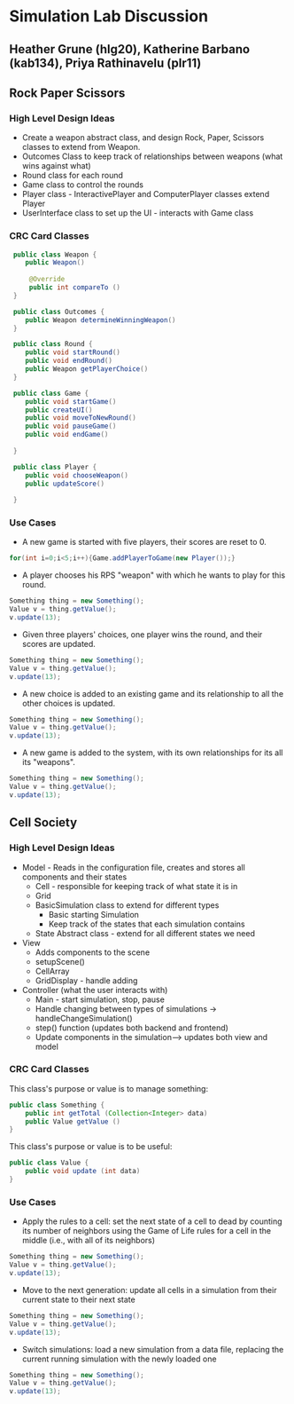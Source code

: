 # Simulation Lab Discussion
## Heather Grune (hlg20), Katherine Barbano (kab134), Priya Rathinavelu (plr11)


## Rock Paper Scissors

### High Level Design Ideas
* Create a weapon abstract class, and design Rock, Paper, Scissors classes to extend from Weapon.
* Outcomes Class to keep track of relationships between weapons (what wins against what)
* Round class for each round 
* Game class to control the rounds 
* Player class - InteractivePlayer and ComputerPlayer classes extend Player
* UserInterface class to set up the UI - interacts with Game class

### CRC Card Classes

```java
 public class Weapon {
    public Weapon()
  
     @Override
     public int compareTo ()
 }
```

```java
 public class Outcomes {
    public Weapon determineWinningWeapon()
 }
```

```java
 public class Round {
    public void startRound()
    public void endRound()
    public Weapon getPlayerChoice()
 }
```

```java
 public class Game {
    public void startGame()
    public createUI()
    public void moveToNewRound()
    public void pauseGame()
    public void endGame()
    
 }
```

```java
 public class Player {
    public void chooseWeapon()
    public updateScore()
    
 }
```


### Use Cases

 * A new game is started with five players, their scores are reset to 0.
 ```java
for(int i=0;i<5;i++){Game.addPlayerToGame(new Player());}


 ```

 * A player chooses his RPS "weapon" with which he wants to play for this round.
 ```java
 Something thing = new Something();
 Value v = thing.getValue();
 v.update(13);
 ```

 * Given three players' choices, one player wins the round, and their scores are updated.
 ```java
 Something thing = new Something();
 Value v = thing.getValue();
 v.update(13);
 ```

 * A new choice is added to an existing game and its relationship to all the other choices is updated.
 ```java
 Something thing = new Something();
 Value v = thing.getValue();
 v.update(13);
 ```

 * A new game is added to the system, with its own relationships for its all its "weapons".
 ```java
 Something thing = new Something();
 Value v = thing.getValue();
 v.update(13);
 ```


## Cell Society

### High Level Design Ideas
* Model - Reads in the configuration file, creates and stores all components and their states
    * Cell - responsible for keeping track of what state it is in
    * Grid
    * BasicSimulation class to extend for different types
        * Basic starting Simulation
        * Keep track of the states that each simulation contains
    * State Abstract class - extend for all different states we need
* View  
    * Adds components to the scene
    * setupScene()
    * CellArray
    * GridDisplay - handle adding
* Controller (what the user interacts with)
    * Main - start simulation, stop, pause
    * Handle changing between types of simulations -> handleChangeSimulation()
    * step() function (updates both backend and frontend)
    * Update components in the simulation--> updates both view and model

### CRC Card Classes

This class's purpose or value is to manage something:
```java
public class Something {
    public int getTotal (Collection<Integer> data)
    public Value getValue ()
}
```

This class's purpose or value is to be useful:
```java
public class Value {
    public void update (int data)
}
```

### Use Cases

* Apply the rules to a cell: set the next state of a cell to dead by counting its number of neighbors using the Game of Life rules for a cell in the middle (i.e., with all of its neighbors)
```java
Something thing = new Something();
Value v = thing.getValue();
v.update(13);
```

* Move to the next generation: update all cells in a simulation from their current state to their next state
```java
Something thing = new Something();
Value v = thing.getValue();
v.update(13);
```

* Switch simulations: load a new simulation from a data file, replacing the current running simulation with the newly loaded one
```java
Something thing = new Something();
Value v = thing.getValue();
v.update(13);
```
